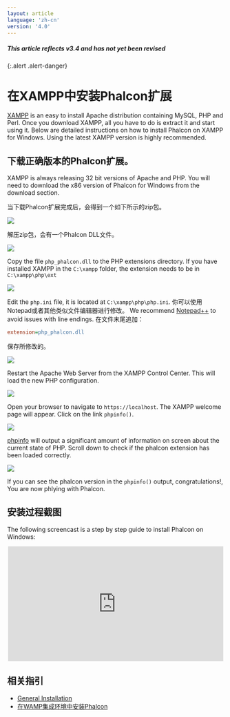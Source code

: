```yaml
---
layout: article
language: 'zh-cn'
version: '4.0'
---
```

##### This article reflects v3.4 and has not yet been revised

{:.alert .alert-danger}

<a name='overview'></a>

# 在XAMPP中安装Phalcon扩展

[XAMPP](https://www.apachefriends.org/download.html) is an easy to install Apache distribution containing MySQL, PHP and Perl. Once you download XAMPP, all you have to do is extract it and start using it. Below are detailed instructions on how to install Phalcon on XAMPP for Windows. Using the latest XAMPP version is highly recommended.

<a name='phalcon'></a>

## 下载正确版本的Phalcon扩展。

XAMPP is always releasing 32 bit versions of Apache and PHP. You will need to download the x86 version of Phalcon for Windows from the download section.

当下载Phalcon扩展完成后，会得到一个如下所示的zip包。

![](/assets/images/content/webserver-xampp-1.png)

解压zip包，会有一个Phalcon DLL文件。

![](/assets/images/content/webserver-xampp-2.png)

Copy the file `php_phalcon.dll` to the PHP extensions directory. If you have installed XAMPP in the `C:\xampp` folder, the extension needs to be in `C:\xampp\php\ext`

![](/assets/images/content/webserver-xampp-3.png)

Edit the `php.ini` file, it is located at `C:\xampp\php\php.ini`. 你可以使用Notepad或者其他类似文件编辑器进行修改。 We recommend [Notepad++](https://notepad-plus-plus.org/) to avoid issues with line endings. 在文件末尾追加：

```ini
extension=php_phalcon.dll
```

保存所修改的。

![](/assets/images/content/webserver-xampp-4.png)

Restart the Apache Web Server from the XAMPP Control Center. This will load the new PHP configuration.

![](/assets/images/content/webserver-xampp-5.png)

Open your browser to navigate to `https://localhost`. The XAMPP welcome page will appear. Click on the link `phpinfo()`.

![](/assets/images/content/webserver-xampp-6.png)

[phpinfo](https://php.net/manual/en/function.phpinfo.php) will output a significant amount of information on screen about the current state of PHP. Scroll down to check if the phalcon extension has been loaded correctly.

![](/assets/images/content/webserver-xampp-7.png)

If you can see the phalcon version in the `phpinfo()` output, congratulations!, You are now phlying with Phalcon.

<a name='screencast'></a>

## 安装过程截图

The following screencast is a step by step guide to install Phalcon on Windows:

<div align="center">
  <iframe src="https://player.vimeo.com/video/40265988" 
          width="500" 
          height="266" 
          frameborder="0" webkitallowfullscreen mozallowfullscreen allowfullscreen>
  </iframe>
</div>

<a name='related'></a>

## 相关指引

* [General Installation](/4.0/en/installation)
* [在WAMP集成环境中安装Phalcon](/4.0/en/webserver-wamp)